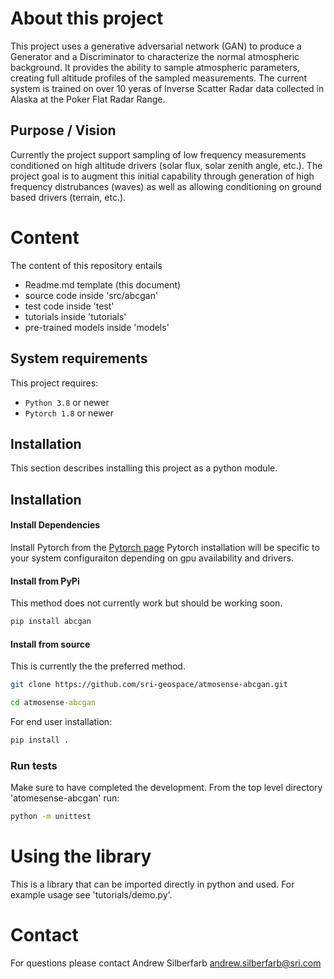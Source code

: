 # About this project

This project uses a generative adversarial network (GAN) to produce a Generator and a Discriminator to characterize the normal atmospheric background. It provides the ability to sample atmospheric parameters, creating full altitude profiles of the sampled measurements. The current system is trained on over 10 yeras of Inverse Scatter Radar data collected in Alaska at the Poker Flat Radar Range.

## Purpose / Vision

Currently the project support sampling of low frequency measurements conditioned on high altitude drivers (solar flux, solar zenith angle, etc.). The project goal is to augment this initial capability through generation of high frequency distrubances (waves) as well as allowing conditioning on ground based drivers (terrain, etc.).

# Content

The content of this repository entails

* Readme.md template (this document)
* source code inside 'src/abcgan'
* test code inside 'test'
* tutorials inside 'tutorials'
* pre-trained models inside 'models'


## System requirements

This project requires:

* `Python 3.8` or newer
* `Pytorch 1.8` or newer

## Installation

This section describes installing this project as a python module.


## Installation

#### Install Dependencies

Install Pytorch from the [Pytorch page](https://pytorch.org/get-started/locally/)
Pytorch installation will be specific to your system configuraiton depending on gpu availability and drivers.

#### Install from PyPi
This method does not currently work but should be working soon.
```bash
pip install abcgan
```

#### Install from source
This is currently the the preferred method.
```bash
git clone https://github.com/sri-geospace/atmosense-abcgan.git
```

```cmd
cd atmosense-abcgan
```
For end user installation:
```cmd
pip install .
```

### Run tests

Make sure to have completed the development. From the top level directory 'atomesense-abcgan' run:

```bash
python -m unittest
```

# Using the library

This is a library that can be imported directly in python and used. For example usage see 'tutorials/demo.py'.

# Contact

For questions please contact Andrew Silberfarb <andrew.silberfarb@sri.com>
